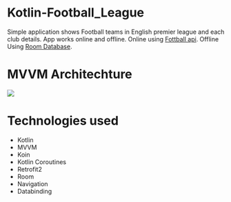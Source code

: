 # Kotlin-Football_League
Simple application shows Football teams in English premier league and each club details.
App works online and offline.
Online  using [Fottball api](https://www.football-data.org/).
Offline Using [Room Database](https://developer.android.com/training/data-storage/room).
# MVVM Architechture
![](https://developer.android.com/topic/libraries/architecture/images/final-architecture.png)
# Technologies used

*    Kotlin
*    MVVM
*    Koin
*    Kotlin Coroutines
*    Retrofit2
*    Room
*    Navigation
*    Databinding
   
   
